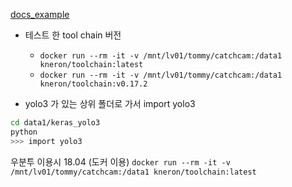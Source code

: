 [docs_example](https://doc.kneron.com/docs/#toolchain/appendix/yolo_example_InModelPreproc_trick/)

- 테스트 한 tool chain 버전
  - `docker run --rm -it -v /mnt/lv01/tommy/catchcam:/data1 kneron/toolchain:latest`
  - `docker run --rm -it -v /mnt/lv01/tommy/catchcam:/data1 kneron/toolchain:v0.17.2`

- yolo3 가 있는 상위 폴더로 가서 import yolo3
```bash
cd data1/keras_yolo3
python
>>> import yolo3
```

우분투 이용시 18.04 (도커 이용) `docker run --rm -it -v /mnt/lv01/tommy/catchcam:/data1 kneron/toolchain:latest`

